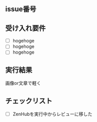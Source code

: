 ## issue番号

## 受け入れ要件
- [ ] hogehoge
- [ ] hogehoge
- [ ] hogehoge

## 実行結果
 画像or文章で軽く

## チェックリスト
- [ ] ZenHubを実行中からレビューに移した

